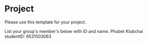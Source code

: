 Project
=============
Please use this template for your project.

List your group's member's below with ID and name.
Phubet Klubchai studentID: 6531503063
 


